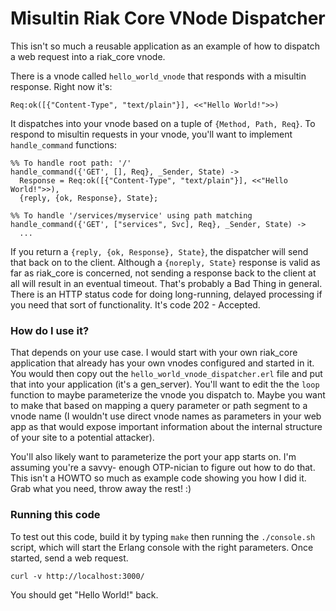 # Misultin Riak Core VNode Dispatcher

This isn't so much a reusable application as an example of how to dispatch a web request 
into a riak_core vnode.

There is a vnode called `hello_world_vnode` that responds with a misultin response. Right 
now it's:

    Req:ok([{"Content-Type", "text/plain"}], <<"Hello World!">>)

It dispatches into your vnode based on a tuple of `{Method, Path, Req}`. To respond to misultin 
requests in your vnode, you'll want to implement `handle_command` functions:

    %% To handle root path: '/'
    handle_command({'GET', [], Req}, _Sender, State) ->
      Response = Req:ok([{"Content-Type", "text/plain"}], <<"Hello World!">>),
      {reply, {ok, Response}, State};
    
    %% To handle '/services/myservice' using path matching
    handle_command({'GET', ["services", Svc], Req}, _Sender, State) ->
      ...

If you return a `{reply, {ok, Response}, State}`, the dispatcher will send that back on to the client. 
Although a `{noreply, State}` response is valid as far as riak_core is concerned, not sending a 
response back to the client at all will result in an eventual timeout. That's probably a Bad Thing 
in general. There is an HTTP status code for doing long-running, delayed processing if you need that 
sort of functionality. It's code 202 - Accepted.

### How do I use it?

That depends on your use case. I would start with your own riak_core application that 
already has your own vnodes configured and started in it. You would then copy out the 
`hello_world_vnode_dispatcher.erl` file and put that into your application (it's a gen_server). 
You'll want to edit the the `loop` function to maybe parameterize the vnode you dispatch to. 
Maybe you want to make that based on mapping a query parameter or path segment to a vnode 
name (I wouldn't use direct vnode names as parameters in your web app as that would expose 
important information about the internal structure of your site to a potential attacker).

You'll also likely want to parameterize the port your app starts on. I'm assuming you're a savvy-
enough OTP-nician to figure out how to do that. This isn't a HOWTO so much as example code 
showing you how I did it. Grab what you need, throw away the rest! :)

### Running this code

To test out this code, build it by typing `make` then running the `./console.sh` script, which 
will start the Erlang console with the right parameters. Once started, send a web request.

    curl -v http://localhost:3000/

You should get "Hello World!" back.